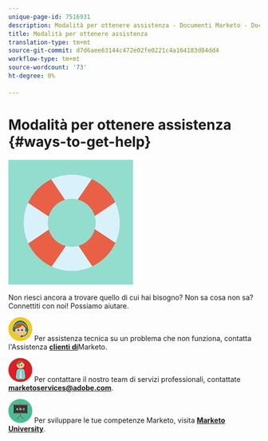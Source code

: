 ```yaml
---
unique-page-id: 7516931
description: Modalità per ottenere assistenza - Documenti Marketo - Documentazione del prodotto
title: Modalità per ottenere assistenza
translation-type: tm+mt
source-git-commit: d7d6aee63144c472e02fe0221c4a164183d04dd4
workflow-type: tm+mt
source-wordcount: '73'
ht-degree: 0%

---
```



# Modalità per ottenere assistenza {#ways-to-get-help}

![](assets/life-preserver.jpg)

Non riesci ancora a trovare quello di cui hai bisogno? Non sa cosa non sa? Connettiti con noi! Possiamo aiutare.

![—](assets/seo-29.png) Per assistenza tecnica su un problema che non funziona, contatta l&#39;Assistenza [**clienti di**](https://nation.marketo.com/t5/Support/ct-p/Support)Marketo.

![—](assets/seo-30.png) Per contattare il nostro team di servizi professionali, contattate **marketoservices@adobe.com**.

![—](assets/education-science-08.png) Per sviluppare le tue competenze Marketo, visita [**Marketo University**](https://learn.marketo.com).
